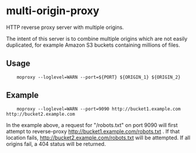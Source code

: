 multi-origin-proxy
==================

HTTP reverse proxy server with multiple origins.

The intent of this server is to combine multiple origins which are not easily duplicated, for example Amazon S3 buckets containing millions of files.

Usage
-----

		moproxy --loglevel=WARN --port=${PORT} ${ORIGIN_1} ${ORIGIN_2}

Example
-------

		moproxy --loglevel=WARN --port=9090 http://bucket1.example.com http://bucket2.example.com

In the example above, a request for "/robots.txt" on port 9090 will first attempt to reverse-proxy http://bucket1.example.com/robots.txt . If that location fails, http://bucket2.example.com/robots.txt will be attempted. If all origins fail, a 404 status will be returned.

